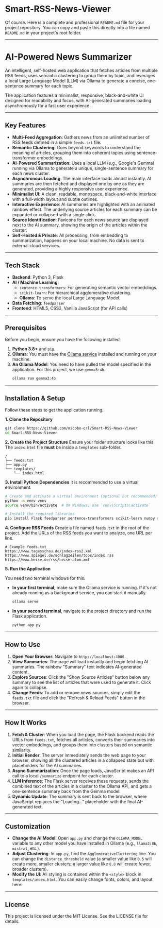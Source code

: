 # Smart-RSS-News-Viewer
Of course. Here is a complete and professional `README.md` file for your project repository. You can copy and paste this directly into a file named `README.md` in your project's root folder.

---

# AI-Powered News Summarizer

An intelligent, self-hosted web application that fetches articles from multiple RSS feeds, uses semantic clustering to group them by topic, and leverages a local Large Language Model (LLM) via Ollama to generate a concise, one-sentence summary for each topic.

The application features a minimalist, responsive, black-and-white UI designed for readability and focus, with AI-generated summaries loading asynchronously for a fast user experience.

---

## Key Features

- **Multi-Feed Aggregation**: Gathers news from an unlimited number of RSS feeds defined in a simple `feeds.txt` file.
- **Semantic Clustering**: Goes beyond keywords to understand the meaning of articles, grouping them into coherent topics using sentence-transformer embeddings.
- **AI-Powered Summarization**: Uses a local LLM (e.g., Google's Gemma) running via Ollama to generate a unique, single-sentence summary for each news cluster.
- **Asynchronous Loading**: The main interface loads almost instantly. AI summaries are then fetched and displayed one by one as they are generated, providing a highly responsive user experience.
- **Minimalist UI**: A clean, readable, monospace, black-and-white interface with a full-width layout and subtle outlines.
- **Interactive Experience**: AI summaries are highlighted with an animated rainbow effect. The underlying source articles for each summary can be expanded or collapsed with a single click.
- **Source Identification**: Favicons for each news source are displayed next to the AI summary, showing the origin of the articles within the cluster.
- **Self-Hosted & Private**: All processing, from embedding to summarization, happens on your local machine. No data is sent to external cloud services.

---

## Tech Stack

- **Backend**: Python 3, Flask
- **AI / Machine Learning**:
  - `sentence-transformers`: For generating semantic vector embeddings.
  - `scikit-learn`: For hierarchical agglomerative clustering.
  - **Ollama**: To serve the local Large Language Model.
- **Data Fetching**: `feedparser`
- **Frontend**: HTML5, CSS3, Vanilla JavaScript (for API calls)

---

## Prerequisites

Before you begin, ensure you have the following installed:

1.  **Python 3.8+** and `pip`.
2.  **Ollama**: You must have the [Ollama service](https://ollama.com/) installed and running on your machine.
3.  **An Ollama Model**: You need to have pulled the model specified in the application. For this project, we use `gemma3:4b`.
    ```bash
    ollama run gemma3:4b
    ```

---

## Installation & Setup

Follow these steps to get the application running.

**1. Clone the Repository**
```bash
git clone https://github.com/nicobo-crl/Smart-RSS-News-Viewer
cd Smart-RSS-News-Viewer
```

**2. Create the Project Structure**
Ensure your folder structure looks like this. The `index.html` file **must** be inside a `templates` sub-folder.
```
/
├── feeds.txt
├── app.py
└── templates/
    └── index.html
```

**3. Install Python Dependencies**
It is recommended to use a virtual environment.
```bash
# Create and activate a virtual environment (optional but recommended)
python -m venv venv
source venv/bin/activate  # On Windows, use `venv\Scripts\activate`

# Install the required libraries
pip install Flask feedparser sentence-transformers scikit-learn numpy requests
```

**4. Configure RSS Feeds**
Create a file named `feeds.txt` in the root of the project. Add the URLs of the RSS feeds you want to analyze, one URL per line.
```
# Example feeds.txt
https://www.tagesschau.de/index~rss2.xml
https://www.spiegel.de/schlagzeilen/tops/index.rss
https://www.heise.de/rss/heise-atom.xml
```

**5. Run the Application**

You need two terminal windows for this.

-   **In your first terminal**, make sure the Ollama service is running. If it's not already running as a background service, you can start it manually.
    ```bash
    ollama serve
    ```

-   **In your second terminal**, navigate to the project directory and run the Flask application.
    ```bash
    python app.py
    ```

---

## How to Use

1.  **Open Your Browser**: Navigate to `http://localhost:4000`.
2.  **View Summaries**: The page will load instantly and begin fetching AI summaries. The rainbow "Summary" text indicates AI-generated content.
3.  **Explore Sources**: Click the "Show Source Articles" button below any summary to see the list of articles that were used to generate it. Click again to collapse.
4.  **Change Feeds**: To add or remove news sources, simply edit the `feeds.txt` file and click the "Refresh & Reload Feeds" button in the browser.

---

## How It Works

1.  **Fetch & Cluster**: When you load the page, the Flask backend reads the URLs from `feeds.txt`, fetches all articles, converts their summaries into vector embeddings, and groups them into clusters based on semantic similarity.
2.  **Initial Render**: The server immediately sends the web page to your browser, showing all the clustered articles in a collapsed state but with placeholders for the AI summaries.
3.  **Async Summarization**: Once the page loads, JavaScript makes an API call to a local `/summarize` endpoint for each cluster.
4.  **LLM Inference**: The Flask server receives these requests, sends the combined text of the articles in a cluster to the Ollama API, and gets a one-sentence summary back from the Gemma model.
5.  **Dynamic Update**: The summary is sent back to the browser, where JavaScript replaces the "Loading..." placeholder with the final AI-generated text.

---

## Customization

-   **Change the AI Model**: Open `app.py` and change the `OLLAMA_MODEL` variable to any other model you have installed in Ollama (e.g., `llama3:8b`, `mistral`, etc.).
-   **Adjust Clustering**: In `app.py`, find the `AgglomerativeClustering` line. You can change the `distance_threshold` value (a smaller value like `0.5` will create more, smaller clusters; a larger value like `0.8` will create fewer, broader clusters).
-   **Modify the UI**: All styling is contained within the `<style>` block in `templates/index.html`. You can easily change fonts, colors, and layout here.

---

## License

This project is licensed under the MIT License. See the LICENSE file for details.
